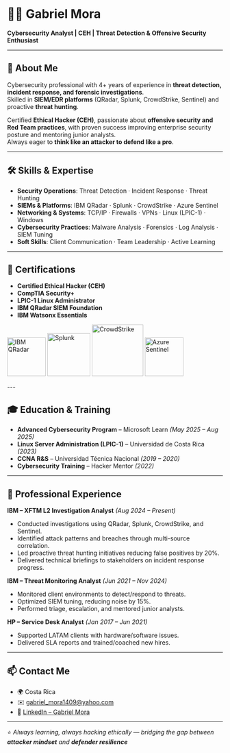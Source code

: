 # 👨‍💻 Gabriel Mora  

**Cybersecurity Analyst | CEH | Threat Detection & Offensive Security Enthusiast**  

---

## 🚀 About Me  
Cybersecurity professional with 4+ years of experience in **threat detection, incident response, and forensic investigations**.  
Skilled in **SIEM/EDR platforms** (QRadar, Splunk, CrowdStrike, Sentinel) and proactive **threat hunting**.  

Certified **Ethical Hacker (CEH)**, passionate about **offensive security and Red Team practices**, with proven success improving enterprise security posture and mentoring junior analysts.  
Always eager to **think like an attacker to defend like a pro**.  

---

## 🛠️ Skills & Expertise  
- **Security Operations**: Threat Detection · Incident Response · Threat Hunting  
- **SIEMs & Platforms**: IBM QRadar · Splunk · CrowdStrike · Azure Sentinel  
- **Networking & Systems**: TCP/IP · Firewalls · VPNs · Linux (LPIC-1) · Windows  
- **Cybersecurity Practices**: Malware Analysis · Forensics · Log Analysis · SIEM Tuning  
- **Soft Skills**: Client Communication · Team Leadership · Active Learning  

---

## 📜 Certifications  
- **Certified Ethical Hacker (CEH)**  
- **CompTIA Security+**  
- **LPIC-1 Linux Administrator**  
- **IBM QRadar SIEM Foundation**  
- **IBM Watsonx Essentials**  

<p align="left">
  <img src="https://upload.wikimedia.org/wikipedia/commons/5/51/IBM_logo.svg" alt="IBM QRadar" width="90"/>
  <img src="https://upload.wikimedia.org/wikipedia/commons/e/e8/Splunk_logo.svg" alt="Splunk" width="100"/>
  <img src="https://www.crowdstrike.com/wp-content/uploads/2020/03/crowdstrike-logo.png" alt="CrowdStrike" width="120"/>
  <img src="https://seeklogo.com/images/M/microsoft-azure-logo-85055C44F5-seeklogo.com.png" alt="Azure Sentinel" width="90"/>
</p>
---

## 🎓 Education & Training  
- **Advanced Cybersecurity Program** – Microsoft Learn *(May 2025 – Aug 2025)*  
- **Linux Server Administration (LPIC-1)** – Universidad de Costa Rica *(2023)*  
- **CCNA R&S** – Universidad Técnica Nacional *(2019 – 2020)*  
- **Cybersecurity Training** – Hacker Mentor *(2022)*  

---

## 💼 Professional Experience  
**IBM – XFTM L2 Investigation Analyst** *(Aug 2024 – Present)*  
- Conducted investigations using QRadar, Splunk, CrowdStrike, and Sentinel.  
- Identified attack patterns and breaches through multi-source correlation.  
- Led proactive threat hunting initiatives reducing false positives by 20%.  
- Delivered technical briefings to stakeholders on incident response progress.  

**IBM – Threat Monitoring Analyst** *(Jun 2021 – Nov 2024)*  
- Monitored client environments to detect/respond to threats.  
- Optimized SIEM tuning, reducing noise by 15%.  
- Performed triage, escalation, and mentored junior analysts.  

**HP – Service Desk Analyst** *(Jan 2017 – Jun 2021)*  
- Supported LATAM clients with hardware/software issues.  
- Delivered SLA reports and trained/coached new hires.  

---

## 📫 Contact Me  
- 🌍 Costa Rica  
- ✉️ [gabriel_mora1409@yahoo.com](mailto:gabriel_mora1409@yahoo.com)  
- 🔗 [LinkedIn – Gabriel Mora](https://www.linkedin.com/in/gabriel-mora-b33320b1)  

---
⭐️ *Always learning, always hacking ethically — bridging the gap between **attacker mindset** and **defender resilience***  
